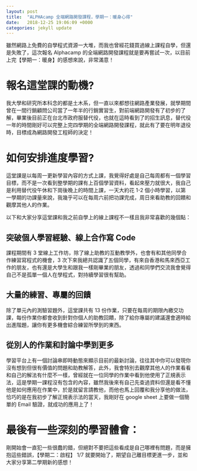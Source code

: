 ```yaml
---
layout: post
title:  "ALPHAcamp 全端網路開發課程，學期一：暖身心得"
date:   2018-12-25 19:06:09 +0000
categories: jekyll update
---
```

雖然網路上免費的自學程式資源一大堆，而我也曾經花錢買過線上課程自學，但還是失敗了，這次報名 Alphacamp 的全端網路開發課程就是要再嘗試一次，以目前上完【學期一：暖身】的感想來說，非常滿意！

# 報名這堂課的動機?
我大學和研究所本科念的都是土木系，但一直以來都想往網路產業發展，就學期間曾在一間行銷顧問公司當了一年半的行銷實習生，對前端網路開發有了初步的了解，畢業後目前正在台北市政府服替代役，也就在這時看到了的招生訊息，替代役一年的時間剛好可以完整上完四學期的全端網路開發課程，就此有了要在明年退役時，目標成為網路開發工程師的決定！

# 如何安排進度學習?
這堂課是以每周一更新學習內容的方式上課，我覺得好處是自己每周都有一個學習目標，而不是一次看到整學期的課有上百個學習資料，看起來壓力就很大，我自己是利用替代役午休和下崗後晚上的時間上課，一天大約花 1-2 個小時學習，以第一學期的功課量來說，我幾乎可以在每周六前把功課完成，周日來看助教的回饋和觀摩其他人的作業。

以下和大家分享這堂課和我之前自學上的線上課程不一樣且我非常喜歡的幾個點：

## 突破個人學習經驗、線上合作寫 Code
課程期間有 3 堂線上工作坊，除了線上助教的互動教學外，也會有和其他同學合作練習寫程式的機會，3 次下來我總共認識了五個同學，有來自香港和馬來西亞工作的朋友，也有還是大學生和跟我一樣剛畢業的朋友，透過和同學們交流我會覺得自己不是孤單一個人在學程式，對持續學習很有幫助。

## 大量的練習、專屬的回饋
除了單元內的測驗習題外，這堂課共有 13 份作業，只要在每周的期限內繳交功課，每份作業你都會收到針對你個人的助教回饋，除了給你專屬的建議還會適時給出進階題，讓你有更多機會綜合練習所學到的東西。

## 從別人的作業和討論中學到更多
學習平台上有一個討論串即時動態來顯示目前的最新討論，往往其中你可以發現你沒有想到但很有價值的問題和助教解答，此外，我會特別去觀摩其他人的作業看看和自己的解法有什麼不一樣，曾經就在一位同學的作業中看到他使用了正規表示法，這是學期一課程沒有包含的內容，雖然我後來有自己先查過資料但還是看不懂他是如何應用在作業中，於是就留言請教他，而他也馬上回覆和我分享他的做法，恰巧的是在我初步了解正規表示法的當天，我剛好在 google sheet 上要做一個簡單的 Email 驗證，就成功的應用上了！

# 最後有一些深刻的學習體會：
剛開始會一直犯一些很蠢的錯，但絕對不要把這些看成是自己哪裡有問題，而是擁抱這些錯誤，【學期二：啟程】 1/7 就要開始了，期望自己離目標更進一步，並和大家分享第二學期新的感想！
